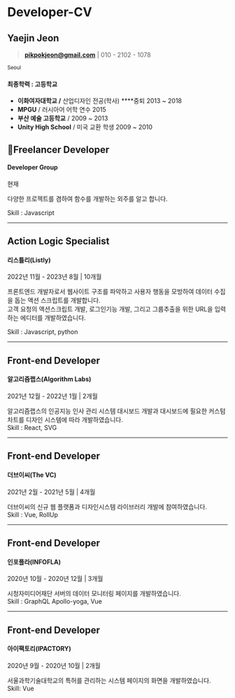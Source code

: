 # Developer-CV
## Yaejin Jeon
>**pikpokjeon@gmail.com** | 010 - 2102 - 1078 

<small> Seoul </small>
#### 최종학력 : 고등학교
- **이화여자대학교 /**   산업디자인 전공(학사)  ****중퇴  2013 ~ 2018
- **MPGU** /   러시아어 어학 연수 2015
- **부산 예술 고등학교** /  2009 ~ 2013
- **Unity High School** /   미국 교환 학생  2009 ~ 2010


## Freelancer Developer
#### Developer Group
현재

다양한 프로젝트를 겸하여 함수를 개발하는 외주를 알고 합니다.

Skill : Javascript

---

## Action Logic Specialist
#### 리스틀리(Listly)
2022년 11월 - 2023년 8월 | 10개월

프론트엔드 개발자로서 웹사이트 구조를 파악하고 사용자 행동을 모방하여 데이터 수집을 돕는 액션 스크립트를 개발합니다. <br />
고객 요청의 액션스크립트 개발, 로그인기능 개발, 그리고 그룹추출을 위한 URL을 입력하는 에디터를 개발하였습니다.<br />

Skill : Javascript, python

---

## Front-end Developer
#### 알고리즘랩스(Algorithm Labs)
2021년 12월 - 2022년 1월 | 2개월

알고리즘랩스의 인공지능 인사 관리 시스템 대시보드 개발과 대시보드에 필요한 커스텀 차트를 디자인 시스템에 따라 개발하였습니다.<br />
Skill : React, SVG

---

## Front-end Developer
#### 더브이씨(The VC)
2021년 2월 - 2021년 5월 | 4개월

더브이씨의 신규 웹 플랫폼과 디자인시스템 라이브러리 개발에 참여하였습니다. <br />
Skill : Vue, RollUp 

---

## Front-end Developer
#### 인포플라(INFOFLA)
2020년 10월 - 2020년 12월 | 3개월

시청자미디어재단 서버의 데이터 모니터링 페이지를 개발하였습니다.<br />
Skill : GraphQL Apollo-yoga, Vue 

---

## Front-end Developer
#### 아이팩토리(IPACTORY)
2020년 9월 - 2020년 10월 | 2개월

서울과학기술대학교의 특허를 관리하는 시스템 페이지의 화면을 개발하였습니다. <br />
Skill: Vue
